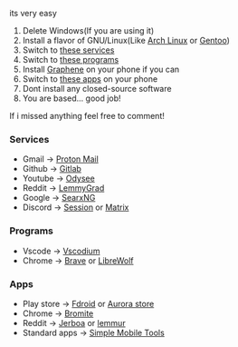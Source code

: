its very easy
1. Delete Windows(If you are using it)
2. Install a flavor of GNU/Linux(Like [Arch Linux](https://archlinux.org) or [Gentoo](https://www.gentoo.org/))
3. Switch to [these services](#services)
4. Switch to [these programs](#programs)
5. Install [Graphene](https://grapheneos.org/) on your phone if you can
6. Switch to [these apps](#apps) on your phone
7. Dont install any closed-source software
8. You are based... good job!

If i missed anything feel free to comment!

### Services
* Gmail -> [Proton Mail](https://proton.me/mail)
* Github -> [Gitlab](https://gitlab.com)
* Youtube -> [Odysee](https://odysee.com/)
* Reddit -> [LemmyGrad](https://lemmygrad.ml/)
* Google -> [SearxNG](https://searx.space/)
* Discord -> [Session](https://getsession.org/) or [Matrix](https://matrix.org/)

### Programs
* Vscode -> [Vscodium](https://vscodium.com/)
* Chrome -> [Brave](https://brave.com/) or [LibreWolf](https://librewolf.net/)

### Apps
* Play store -> [Fdroid](https://f-droid.org/) or [Aurora store](https://auroraoss.com/)
* Chrome -> [Bromite](https://www.bromite.org/)
* Reddit -> [Jerboa](https://f-droid.org/en/packages/com.jerboa/) or [lemmur](https://f-droid.org/en/packages/com.krawieck.lemmur/)
* Standard apps -> [Simple Mobile Tools](https://simplemobiletools.com/)

